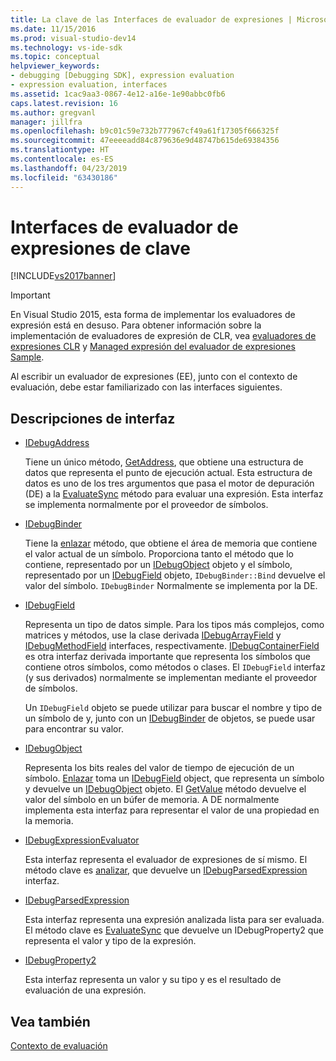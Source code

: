 ```yaml
---
title: La clave de las Interfaces de evaluador de expresiones | Microsoft Docs
ms.date: 11/15/2016
ms.prod: visual-studio-dev14
ms.technology: vs-ide-sdk
ms.topic: conceptual
helpviewer_keywords:
- debugging [Debugging SDK], expression evaluation
- expression evaluation, interfaces
ms.assetid: 1cac9aa3-0867-4e12-a16e-1e90abbc0fb6
caps.latest.revision: 16
ms.author: gregvanl
manager: jillfra
ms.openlocfilehash: b9c01c59e732b777967cf49a61f17305f666325f
ms.sourcegitcommit: 47eeeeadd84c879636e9d48747b615de69384356
ms.translationtype: HT
ms.contentlocale: es-ES
ms.lasthandoff: 04/23/2019
ms.locfileid: "63430186"
---
```

# <a name="key-expression-evaluator-interfaces"></a>Interfaces de evaluador de expresiones de clave
[!INCLUDE[vs2017banner](../../includes/vs2017banner.md)]

> [!IMPORTANT]
> En Visual Studio 2015, esta forma de implementar los evaluadores de expresión está en desuso. Para obtener información sobre la implementación de evaluadores de expresión de CLR, vea [evaluadores de expresiones CLR](https://github.com/Microsoft/ConcordExtensibilitySamples/wiki/CLR-Expression-Evaluators) y [Managed expresión del evaluador de expresiones Sample](https://github.com/Microsoft/ConcordExtensibilitySamples/wiki/Managed-Expression-Evaluator-Sample).  
  
 Al escribir un evaluador de expresiones (EE), junto con el contexto de evaluación, debe estar familiarizado con las interfaces siguientes.  
  
## <a name="interface-descriptions"></a>Descripciones de interfaz  
  
- [IDebugAddress](../../extensibility/debugger/reference/idebugaddress.md)  
  
     Tiene un único método, [GetAddress](../../extensibility/debugger/reference/idebugaddress-getaddress.md), que obtiene una estructura de datos que representa el punto de ejecución actual. Esta estructura de datos es uno de los tres argumentos que pasa el motor de depuración (DE) a la [EvaluateSync](../../extensibility/debugger/reference/idebugparsedexpression-evaluatesync.md) método para evaluar una expresión. Esta interfaz se implementa normalmente por el proveedor de símbolos.  
  
- [IDebugBinder](../../extensibility/debugger/reference/idebugbinder.md)  
  
     Tiene la [enlazar](../../extensibility/debugger/reference/idebugbinder-bind.md) método, que obtiene el área de memoria que contiene el valor actual de un símbolo. Proporciona tanto el método que lo contiene, representado por un [IDebugObject](../../extensibility/debugger/reference/idebugobject.md) objeto y el símbolo, representado por un [IDebugField](../../extensibility/debugger/reference/idebugfield.md) objeto, `IDebugBinder::Bind` devuelve el valor del símbolo. `IDebugBinder` Normalmente se implementa por la DE.  
  
- [IDebugField](../../extensibility/debugger/reference/idebugfield.md)  
  
     Representa un tipo de datos simple. Para los tipos más complejos, como matrices y métodos, use la clase derivada [IDebugArrayField](../../extensibility/debugger/reference/idebugarrayfield.md) y [IDebugMethodField](../../extensibility/debugger/reference/idebugmethodfield.md) interfaces, respectivamente. [IDebugContainerField](../../extensibility/debugger/reference/idebugcontainerfield.md) es otra interfaz derivada importante que representa los símbolos que contiene otros símbolos, como métodos o clases. El `IDebugField` interfaz (y sus derivados) normalmente se implementan mediante el proveedor de símbolos.  
  
     Un `IDebugField` objeto se puede utilizar para buscar el nombre y tipo de un símbolo de y, junto con un [IDebugBinder](../../extensibility/debugger/reference/idebugbinder.md) de objetos, se puede usar para encontrar su valor.  
  
- [IDebugObject](../../extensibility/debugger/reference/idebugobject.md)  
  
     Representa los bits reales del valor de tiempo de ejecución de un símbolo. [Enlazar](../../extensibility/debugger/reference/idebugbinder-bind.md) toma un [IDebugField](../../extensibility/debugger/reference/idebugfield.md) object, que representa un símbolo y devuelve un [IDebugObject](../../extensibility/debugger/reference/idebugobject.md) objeto. El [GetValue](../../extensibility/debugger/reference/idebugobject-getvalue.md) método devuelve el valor del símbolo en un búfer de memoria. A DE normalmente implementa esta interfaz para representar el valor de una propiedad en la memoria.  
  
- [IDebugExpressionEvaluator](../../extensibility/debugger/reference/idebugexpressionevaluator.md)  
  
     Esta interfaz representa el evaluador de expresiones de sí mismo. El método clave es [analizar](../../extensibility/debugger/reference/idebugexpressionevaluator-parse.md), que devuelve un [IDebugParsedExpression](../../extensibility/debugger/reference/idebugparsedexpression.md) interfaz.  
  
- [IDebugParsedExpression](../../extensibility/debugger/reference/idebugparsedexpression.md)  
  
     Esta interfaz representa una expresión analizada lista para ser evaluada. El método clave es [EvaluateSync](../../extensibility/debugger/reference/idebugparsedexpression-evaluatesync.md) que devuelve un IDebugProperty2 que representa el valor y tipo de la expresión.  
  
- [IDebugProperty2](../../extensibility/debugger/reference/idebugproperty2.md)  
  
     Esta interfaz representa un valor y su tipo y es el resultado de evaluación de una expresión.  
  
## <a name="see-also"></a>Vea también  
 [Contexto de evaluación](../../extensibility/debugger/evaluation-context.md)
